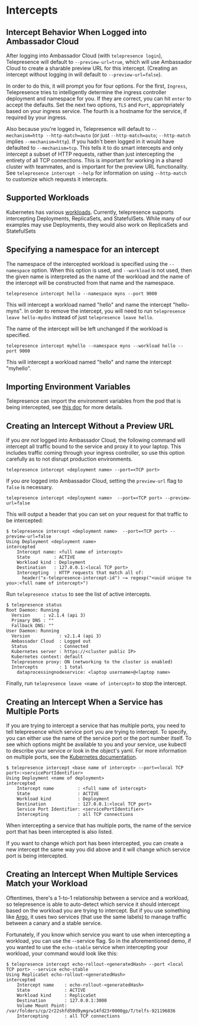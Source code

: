 # Intercepts 

## Intercept Behavior When Logged into Ambassador Cloud

After logging into Ambassador Cloud (with `telepresence login`), Telepresence will default to `--preview-url=true`, which will use Ambassador Cloud to create a sharable preview URL for this intercept. (Creating an intercept without logging in will default to `--preview-url=false`).

In order to do this, it will prompt you for four options.  For the first, `Ingress`, Telepresence tries to intelligently determine the ingress controller deployment and namespace for you.  If they are correct, you can hit `enter` to accept the defaults.  Set the next two options, `TLS` and `Port`, appropriately based on your ingress service. The fourth is a hostname for the service, if required by your ingress.

Also because you're logged in, Telepresence will default to `--mechanism=http --http-match=auto` (or just `--http-match=auto`; `--http-match` implies `--mechanism=http`). If you hadn't been logged in it would have defaulted to `--mechanism=tcp`.  This tells it to do smart intercepts and only intercept a subset of HTTP requests, rather than just intercepting the entirety of all TCP connections.  This is important for working in a shared cluster with teammates, and is important for the preview URL functionality.  See `telepresence intercept --help` for information on using `--http-match` to customize which requests it intercepts.

## Supported Workloads
Kubernetes has various [workloads](https://kubernetes.io/docs/concepts/workloads/). Currently, telepresence supports intercepting Deployments, ReplicaSets, and StatefulSets.
<Alert severity="info"> While many of our examples may use Deployments, they would also work on ReplicaSets and StatefulSets </Alert>

## Specifying a namespace for an intercept

The namespace of the intercepted workload is specified using the `--namespace` option. When this option is used, and `--workload` is not used, then the given name is interpreted as the name of the workload and the name of the intercept will be constructed from that name and the namespace.

```
telepresence intercept hello --namespace myns --port 9000
```

This will intercept a workload named "hello" and name the intercept
"hello-myns".  In order to remove the intercept, you will need to run
`telepresence leave hello-mydns` instead of just `telepresence leave
hello`.

The name of the intercept will be left unchanged if the workload is specified.

```
telepresence intercept myhello --namespace myns --workload hello --port 9000
```

This will intercept a workload named "hello" and name the intercept "myhello".

## Importing Environment Variables

Telepresence can import the environment variables from the pod that is being intercepted, see [this doc](../environment/) for more details.

## Creating an Intercept Without a Preview URL

If you *are not* logged into Ambassador Cloud, the following command will intercept all traffic bound to the service and proxy it to your laptop. This includes traffic coming through your ingress controller, so use this option carefully as to not disrupt production environments.

```
telepresence intercept <deployment name> --port=<TCP port>
```

If you *are* logged into Ambassador Cloud, setting the `preview-url` flag to `false` is necessary.

```
telepresence intercept <deployment name>  --port=<TCP port> --preview-url=false
```

This will output a header that you can set on your request for that traffic to be intercepted:

```
$ telepresence intercept <deployment name>  --port=<TCP port> --preview-url=false
Using Deployment <deployment name>
intercepted
    Intercept name: <full name of intercept>
    State         : ACTIVE
    Workload kind : Deployment
    Destination   : 127.0.0.1:<local TCP port>
    Intercepting  : HTTP requests that match all of:
      header("x-telepresence-intercept-id") ~= regexp("<uuid unique to you>:<full name of intercept>")
```

Run `telepresence status` to see the list of active intercepts.

```
$ telepresence status
Root Daemon: Running
  Version     : v2.1.4 (api 3)
  Primary DNS : ""
  Fallback DNS: ""
User Daemon: Running
  Version           : v2.1.4 (api 3)
  Ambassador Cloud  : Logged out
  Status            : Connected
  Kubernetes server : https://<cluster public IP>
  Kubernetes context: default
  Telepresence proxy: ON (networking to the cluster is enabled)
  Intercepts        : 1 total
    dataprocessingnodeservice: <laptop username>@<laptop name>
```

Finally, run `telepresence leave <name of intercept>` to stop the intercept.

## Creating an Intercept When a Service has Multiple Ports

If you are trying to intercept a service that has multiple ports, you need to tell telepresence which service port you are trying to intercept. To specify, you can either use the name of the service port or the port number itself. To see which options might be available to you and your service, use kubectl to describe your service or look in the object's yaml. For more information on multiple ports, see the [Kubernetes documentation](https://kubernetes.io/docs/concepts/services-networking/service/#multi-port-services).

```
$ telepresence intercept <base name of intercept> --port=<local TCP port>:<servicePortIdentifier>
Using Deployment <name of deployment>
intercepted
    Intercept name         : <full name of intercept>
    State                  : ACTIVE
    Workload kind          : Deployment
    Destination            : 127.0.0.1:<local TCP port>
    Service Port Identifier: <servicePortIdentifier>
    Intercepting           : all TCP connections
```

When intercepting a service that has multiple ports, the name of the service port that has been intercepted is also listed.

If you want to change which port has been intercepted, you can create a new intercept the same way you did above and it will change which service port is being intercepted.

## Creating an Intercept When Multiple Services Match your Workload

Oftentimes, there's a 1-to-1 relationship between a service and a workload, so telepresence is able to auto-detect which service it should intercept based on the workload you are trying to intercept.  But if you use something like [Argo](../../../../argo/latest/), it uses two services (that use the same labels) to manage traffic between a canary and a stable service.

Fortunately, if you know which service you want to use when intercepting a workload, you can use the --service flag.  So in the aforementioned demo, if you wanted to use the `echo-stable` service when intercepting your workload, your command would look like this:
```
$ telepresence intercept echo-rollout-<generatedHash> --port <local TCP port> --service echo-stable
Using ReplicaSet echo-rollout-<generatedHash>
intercepted
    Intercept name    : echo-rollout-<generatedHash>
    State             : ACTIVE
    Workload kind     : ReplicaSet
    Destination       : 127.0.0.1:3000
    Volume Mount Point: /var/folders/cp/2r22shfd50d9ymgrw14fd23r0000gp/T/telfs-921196036
    Intercepting      : all TCP connections
```
